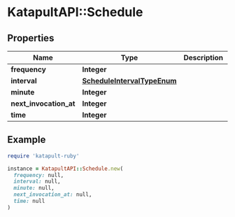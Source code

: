 # KatapultAPI::Schedule

## Properties

| Name | Type | Description | Notes |
| ---- | ---- | ----------- | ----- |
| **frequency** | **Integer** |  | [optional] |
| **interval** | [**ScheduleIntervalTypeEnum**](ScheduleIntervalTypeEnum.md) |  | [optional] |
| **minute** | **Integer** |  | [optional] |
| **next_invocation_at** | **Integer** |  | [optional] |
| **time** | **Integer** |  | [optional] |

## Example

```ruby
require 'katapult-ruby'

instance = KatapultAPI::Schedule.new(
  frequency: null,
  interval: null,
  minute: null,
  next_invocation_at: null,
  time: null
)
```

